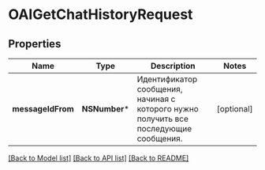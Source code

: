 # OAIGetChatHistoryRequest

## Properties
Name | Type | Description | Notes
------------ | ------------- | ------------- | -------------
**messageIdFrom** | **NSNumber*** | Идентификатор сообщения, начиная с которого нужно получить все последующие сообщения. | [optional] 

[[Back to Model list]](../README.md#documentation-for-models) [[Back to API list]](../README.md#documentation-for-api-endpoints) [[Back to README]](../README.md)


